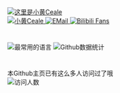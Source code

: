 <a href="#">
    <img src="https://readme-typing-svg.demolab.com?font=Noto+Serif+SC&weight=900&size=28&pause=1000&vCenter=true&random=false&lines=%E8%BF%99%E9%87%8C%E6%98%AF%E5%B0%8F%E9%BB%84Ceale%EF%BC%81" alt="这里是小黄Ceale"/>
</a>
<div style="margin-bottom: 15px; text-decoration: none;">
    <a href="https://ceale.moe/" target="_blank">
        <img src="https://img.shields.io/badge/%E5%B0%8F%E9%BB%84Ceale-.moe-green?style=for-the-badge"
        alt="小黄Ceale">
    </a>
    <a href="mailto:me@ceale.top" target="_blank">
        <img src="https://img.shields.io/badge/ceale.top-me-1e90ff?style=for-the-badge&logo=mail.ru"
        alt="EMail" />
    </a>
    <a href="https://space.bilibili.com/396162635" target="_blank">
        <img src="https://img.shields.io/badge/dynamic/json?url=https%3A%2F%2Fapi.bilibili.com%2Fx%2Frelation%2Fstat%3Fvmid%3D396162635&query=%24.data.follower&suffix=%20fans&style=for-the-badge&logo=bilibili&label=Bilibili&labelColor=fafafa&color=00A1D6"
        alt="Bilibili Fans">
    </a>
</div>

# 

<div>
    <img src="https://github-readme-stats.vercel.app/api/top-langs/?username=XiaohCeale&layout=compact&locale=cn&card_width=445&theme=shadow_green" alt="最常用的语言">
    <img src="https://github-readme-stats.vercel.app/api?username=XiaohCeale&theme=shadow_green&show_icons=true&locale=cn&card_width=500&include_all_commits=true&line_height=25" alt="Github数据统计">
</div>


#

本Github主页已有这么多人访问过了哦<br>
<img src="https://count.getloli.com/get/@XiaohCeale" alt="访问人数" />